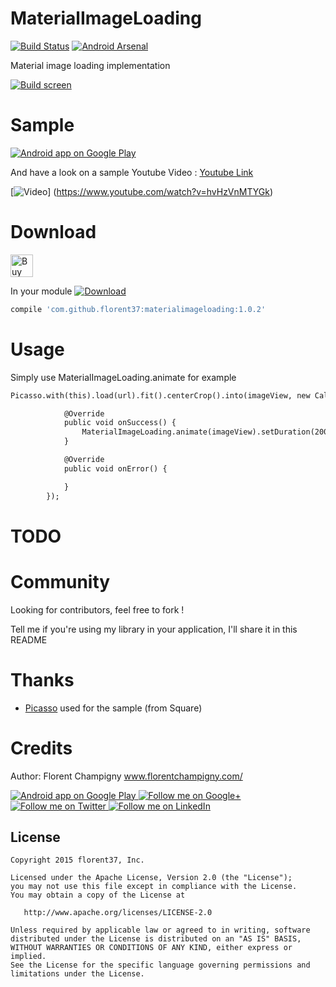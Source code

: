 MaterialImageLoading
=======

[![Build Status](https://travis-ci.org/florent37/MaterialImageLoading.svg)](https://travis-ci.org/florent37/MaterialImageLoading)
[![Android Arsenal](https://img.shields.io/badge/Android%20Arsenal-MaterialImageLoading-brightgreen.svg?style=flat)](http://android-arsenal.com/details/1/1951)

Material image loading implementation


[![Build screen](https://raw.githubusercontent.com/florent37/MaterialImageLoading/master/app/src/main/res/drawable/description_small.png)](https://raw.githubusercontent.com/florent37/MaterialImageLoading/master/app/src/main/res/drawable/description.png)

# Sample

<a href="com.github.florent37.florent.champigny">
  <img alt="Android app on Google Play" src="https://developer.android.com/images/brand/en_app_rgb_wo_45.png" />
</a>

And have a look on a sample Youtube Video : [Youtube Link](https://www.youtube.com/watch?v=hvHzVnMTYGk)

[![Video](http://share.gifyoutube.com/ygz6n4.gif)] (https://www.youtube.com/watch?v=hvHzVnMTYGk)

# Download

<a href='https://ko-fi.com/A160LCC' target='_blank'><img height='36' style='border:0px;height:36px;' src='https://az743702.vo.msecnd.net/cdn/kofi1.png?v=0' border='0' alt='Buy Me a Coffee at ko-fi.com' /></a>

In your module [![Download](https://api.bintray.com/packages/florent37/maven/MaterialImageLoading/images/download.svg)](https://bintray.com/florent37/maven/MaterialImageLoading/_latestVersion)
```groovy
compile 'com.github.florent37:materialimageloading:1.0.2'
```

# Usage

Simply use MaterialImageLoading.animate
for example
```xml
Picasso.with(this).load(url).fit().centerCrop().into(imageView, new Callback() {

            @Override
            public void onSuccess() {
                MaterialImageLoading.animate(imageView).setDuration(2000).start();
            }

            @Override
            public void onError() {

            }
        });
```

# TODO

# Community

Looking for contributors, feel free to fork !

Tell me if you're using my library in your application, I'll share it in this README

# Thanks

* [Picasso][picasso] used for the sample (from Square)

# Credits

Author: Florent Champigny www.florentchampigny.com/

<a href="com.github.florent37.florent.champigny">
  <img alt="Android app on Google Play" src="https://developer.android.com/images/brand/en_app_rgb_wo_45.png" />
</a>
<a href="https://plus.google.com/+florentchampigny">
  <img alt="Follow me on Google+"
       src="https://raw.githubusercontent.com/florent37/DaVinci/master/mobile/src/main/res/drawable-hdpi/gplus.png" />
</a>
<a href="https://twitter.com/florent_champ">
  <img alt="Follow me on Twitter"
       src="https://raw.githubusercontent.com/florent37/DaVinci/master/mobile/src/main/res/drawable-hdpi/twitter.png" />
</a>
<a href="https://www.linkedin.com/in/florentchampigny">
  <img alt="Follow me on LinkedIn"
       src="https://raw.githubusercontent.com/florent37/DaVinci/master/mobile/src/main/res/drawable-hdpi/linkedin.png" />
</a>


License
--------

    Copyright 2015 florent37, Inc.

    Licensed under the Apache License, Version 2.0 (the "License");
    you may not use this file except in compliance with the License.
    You may obtain a copy of the License at

       http://www.apache.org/licenses/LICENSE-2.0

    Unless required by applicable law or agreed to in writing, software
    distributed under the License is distributed on an "AS IS" BASIS,
    WITHOUT WARRANTIES OR CONDITIONS OF ANY KIND, either express or implied.
    See the License for the specific language governing permissions and
    limitations under the License.


[snap]: https://oss.sonatype.org/content/repositories/snapshots/
[picasso]: https://github.com/square/picasso
